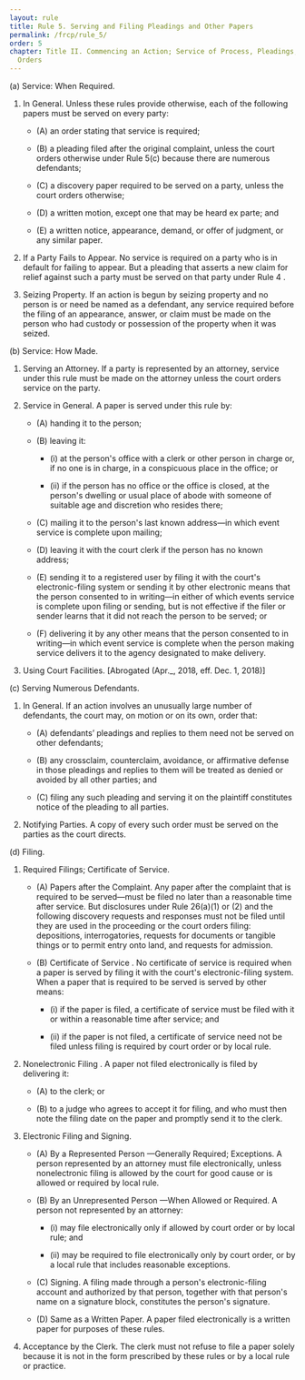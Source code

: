 ```yaml
---
layout: rule
title: Rule 5. Serving and Filing Pleadings and Other Papers
permalink: /frcp/rule_5/
order: 5
chapter: Title II. Commencing an Action; Service of Process, Pleadings, Motions, and
  Orders
---
```


(a) Service: When Required.


1. In General. Unless these rules provide otherwise, each of the following papers must be served on every party:


    - (A) an order stating that service is required;


    - (B) a pleading filed after the original complaint, unless the court orders otherwise under Rule 5(c) because there are numerous defendants;


    - (C) a discovery paper required to be served on a party, unless the court orders otherwise;


    - (D) a written motion, except one that may be heard ex parte; and


    - (E) a written notice, appearance, demand, or offer of judgment, or any similar paper.


2. If a Party Fails to Appear. No service is required on a party who is in default for failing to appear. But a pleading that asserts a new claim for relief against such a party must be served on that party under Rule 4 .


3. Seizing Property. If an action is begun by seizing property and no person is or need be named as a defendant, any service required before the filing of an appearance, answer, or claim must be made on the person who had custody or possession of the property when it was seized.


(b) Service: How Made.


1. Serving an Attorney. If a party is represented by an attorney, service under this rule must be made on the attorney unless the court orders service on the party.


2. Service in General. A paper is served under this rule by:


    - (A) handing it to the person;


    - (B) leaving it:


        - (i) at the person's office with a clerk or other person in charge or, if no one is in charge, in a conspicuous place in the office; or


        - (ii) if the person has no office or the office is closed, at the person's dwelling or usual place of abode with someone of suitable age and discretion who resides there;


    - (C) mailing it to the person's last known address—in which event service is complete upon mailing;


    - (D) leaving it with the court clerk if the person has no known address;


    - (E) sending it to a registered user by filing it with the court's electronic-filing system or sending it by other electronic means that the person consented to in writing—in either of which events service is complete upon filing or sending, but is not effective if the filer or sender learns that it did not reach the person to be served; or


    - (F) delivering it by any other means that the person consented to in writing—in which event service is complete when the person making service delivers it to the agency designated to make delivery.


3. Using Court Facilities. [Abrogated (Apr._, 2018, eff. Dec. 1, 2018)]


(c) Serving Numerous Defendants.


1. In General. If an action involves an unusually large number of defendants, the court may, on motion or on its own, order that:


    - (A) defendants’ pleadings and replies to them need not be served on other defendants;


    - (B) any crossclaim, counterclaim, avoidance, or affirmative defense in those pleadings and replies to them will be treated as denied or avoided by all other parties; and


    - (C) filing any such pleading and serving it on the plaintiff constitutes notice of the pleading to all parties.


2. Notifying Parties. A copy of every such order must be served on the parties as the court directs.


(d) Filing.


1. Required Filings; Certificate of Service.


    - (A) Papers after the Complaint. Any paper after the complaint that is required to be served—must be filed no later than a reasonable time after service. But disclosures under Rule 26(a)(1) or (2) and the following discovery requests and responses must not be filed until they are used in the proceeding or the court orders filing: depositions, interrogatories, requests for documents or tangible things or to permit entry onto land, and requests for admission.


    - (B) Certificate of Service . No certificate of service is required when a paper is served by filing it with the court's electronic-filing system. When a paper that is required to be served is served by other means:


        - (i) if the paper is filed, a certificate of service must be filed with it or within a reasonable time after service; and


        - (ii) if the paper is not filed, a certificate of service need not be filed unless filing is required by court order or by local rule.


2. Nonelectronic Filing . A paper not filed electronically is filed by delivering it:


    - (A) to the clerk; or


    - (B) to a judge who agrees to accept it for filing, and who must then note the filing date on the paper and promptly send it to the clerk.


3. Electronic Filing and Signing.


    - (A) By a Represented Person —Generally Required; Exceptions. A person represented by an attorney must file electronically, unless nonelectronic filing is allowed by the court for good cause or is allowed or required by local rule.


    - (B) By an Unrepresented Person —When Allowed or Required. A person not represented by an attorney:


        - (i) may file electronically only if allowed by court order or by local rule; and


        - (ii) may be required to file electronically only by court order, or by a local rule that includes reasonable exceptions.


    - (C) Signing. A filing made through a person's electronic-filing account and authorized by that person, together with that person's name on a signature block, constitutes the person's signature.


    - (D) Same as a Written Paper. A paper filed electronically is a written paper for purposes of these rules.


4. Acceptance by the Clerk. The clerk must not refuse to file a paper solely because it is not in the form prescribed by these rules or by a local rule or practice.
